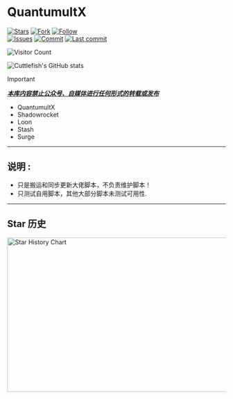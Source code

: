 # QuantumultX

[![Stars](https://img.shields.io/github/stars/septwong/QuantumultX)](https://github.com/septwong/QuantumultX/stargazers)
[![Fork](https://img.shields.io/github/forks/septwong/QuantumultX)](https://github.com/septwong/QuantumultX/network/members)
[![Follow](https://img.shields.io/github/followers/septwong?label=follow&style=social)](https://github.com/septwong)\
[![Issues](https://img.shields.io/github/issues/septwong/QuantumultX)](https://github.com/septwong/QuantumultX/issues)
[![Commit](https://img.shields.io/github/commit-activity/m/septwong/QuantumultX?label=Commits)](https://github.com/septwong/QuantumultX/commits/master)
[![Last commit](https://img.shields.io/github/last-commit/septwong/QuantumultX)](https://github.com/septwong)
<!-- [![Telegram](https://img.shields.io/badge/Telegram-Channel-33A8E3)](https://t.me/ddgksf2021) -->

![Visitor Count](https://profile-counter.glitch.me/septwong/count.svg)  

![Cuttlefish's GitHub stats](https://github-readme-stats.vercel.app/api?username=septwong&show_icons=true&count_private=true&theme=vue)  

> [!IMPORTANT]
> [***本库内容禁止公众号、自媒体进行任何形式的转载或发布***](https://github.com/septwong/QuantumultX/issues)

- QuantumultX
- Shadowrocket
- Loon
- Stash
- Surge

---

## 说明 :
- 只是搬运和同步更新大佬脚本，不负责维护脚本！
- 只测试自用脚本，其他大部分脚本未测试可用性.

---

## Star 历史
<img src="https://api.star-history.com/svg?repos=septwong/QuantumultX&type=Date" alt="Star History Chart" width="600" height="356" align="center">
